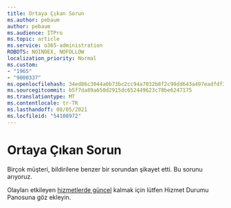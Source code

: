 ```yaml
---
title: Ortaya Çıkan Sorun
ms.author: pebaum
author: pebaum
ms.audience: ITPro
ms.topic: article
ms.service: o365-administration
ROBOTS: NOINDEX, NOFOLLOW
localization_priority: Normal
ms.custom:
- "1965"
- "9000337"
ms.openlocfilehash: 34ed86c3044a0b73bc2cc94a7032b8f2c99dd643a497eadfdf3b26172c1200df
ms.sourcegitcommit: b5f7da89a650d2915dc652449623c78be6247175
ms.translationtype: MT
ms.contentlocale: tr-TR
ms.lasthandoff: 08/05/2021
ms.locfileid: "54108972"
---
```

# <a name="emerging-issue"></a>Ortaya Çıkan Sorun

Birçok müşteri, bildirilene benzer bir sorundan şikayet etti. Bu sorunu arıyoruz.

Olayları etkileyen [hizmetlerde güncel](https://admin.microsoft.com/adminportal/home#/servicehealth) kalmak için lütfen Hizmet Durumu Panosuna göz ekleyin.
